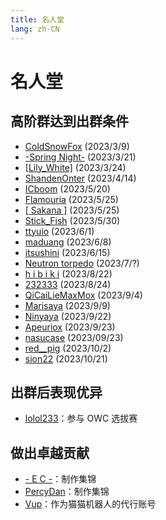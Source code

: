 ```yaml
---
title: 名人堂
lang: zh-CN
---
```

# 名人堂

## 高阶群达到出群条件

- [ColdSnowFox](https://osu.ppy.sh/users/19890921) (2023/3/9)
- [-Spring Night-](https://osu.ppy.sh/users/17064371) (2023/3/21)
- [[Lily_White]](https://osu.ppy.sh/users/12749779) (2023/3/24)
- [ShandenOnter](https://osu.ppy.sh/users/13999223) (2023/4/14)
- [ICboom](https://osu.ppy.sh/users/4007552) (2023/5/20)
- [Flamouria](https://osu.ppy.sh/users/13048150) (2023/5/25)
- [[ Sakana ]](https://osu.ppy.sh/users/29825758) (2023/5/25)
- [Stick_Fish](https://osu.ppy.sh/users/13358640) (2023/5/30)
- [ttyuio](https://osu.ppy.sh/users/32679990) (2023/6/1)
- [maduang](https://osu.ppy.sh/users/29081543) (2023/6/8)
- [itsushini](https://osu.ppy.sh/users/17074316) (2023/6/15)
- [Neutron torpedo](https://osu.ppy.sh/users/24657559) (2023/7/?)
- [h i b i k i](https://osu.ppy.sh/users/16604940) (2023/8/22)
- [232333](https://osu.ppy.sh/users/7945343) (2023/8/24)
- [QiCaiLieMaxMox](https://osu.ppy.sh/users/7990368) (2023/9/4)
- [Marisaya](https://osu.ppy.sh/users/13354073) (2023/9/9)
- [Ninyaya](https://osu.ppy.sh/users/13198369) (2023/9/22)
- [Apeuriox](https://osu.ppy.sh/users/11232623) (2023/9/23)
- [nasucase](https://osu.ppy.sh/users/29046592/osu) (2023/09/23)
- [red__pig](https://osu.ppy.sh/users/15603359) (2023/10/2)
- [sion22](https://osu.ppy.sh/users/30137844) (2023/10/21)

## 出群后表现优异

- [lolol233](https://osu.ppy.sh/users/11375105)：参与 OWC 选拔赛
## 做出卓越贡献

- [\- E C \-](https://osu.ppy.sh/users/13552636)：制作集锦
- [PercyDan](https://osu.ppy.sh/users/17268434)：制作集锦
- [Vup](https://osu.ppy.sh/users/19755783)：作为猫猫机器人的代行账号

